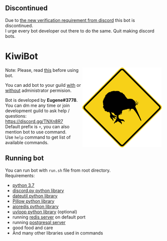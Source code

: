 ## Discontinued
Due to [the new verification requirement from discord](https://blog.discordapp.com/the-future-of-bots-on-discord-4e6e050ab52e) this bot is discontinued.  
I urge every bot developer out there to do the same. Quit making discord bots.  

# KiwiBot

<img align=right height=256 src=.github/avatar.png>

Note: Please, read [this](https://github.com/WorstDiscordBots/KiwiBot/blob/master/README.md) before using bot.

You can add bot to your guild [with](https://discordapp.com/oauth2/authorize?client_id=394793577160376320&scope=bot&permissions=8) or [without](https://discordapp.com/oauth2/authorize?client_id=394793577160376320&scope=bot&permissions=2146958583) administrator permision.

Bot is developed by **Eugene#3778**.  
You can dm me any time or join development guild to ask help / questions: https://discord.gg/TNXn8R7  
Default prefix is `+`, you can also mention bot to use command.  
Use `help` command to get list of available commands.

## Running bot
You can run bot with `run.sh` file from root directory.  
Requirements:
* [python 3.7](https://www.python.org/downloads)
* [discord.py python library](https://github.com/Rapptz/discord.py)
* [dateutil python library](https://dateutil.readthedocs.io/en/stable)
* [Pillow python library](https://github.com/python-pillow/Pillow)
* [aioredis python library](https://aioredis.readthedocs.io/en/latest)
* [uvloop python library](https://uvloop.readthedocs.io) (optional)
* running [redis server](https://redis.io) on default port
* running [postgresql server](https://www.postgresql.org)
* good food and care
* And many other libraries used in commands

